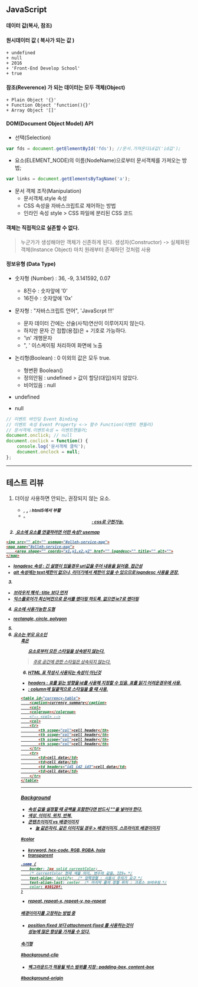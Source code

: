 ## JavaScript

#### 데이터 값(복사, 참조)
#### 원시데이터 값 ( 복사가 되는 값 )
    + undefined
    + null
    + 2016
    + 'Front-End Develop School'
    + true

#### 참조(Reverence) 가 되는 데이터는 모두 객체(Object)
    + Plain Object '{}'
    + Function Object 'function(){}'
    + Array Object '[]'

#### DOM(Document Object Model) API
* 선택(Selection)
```js
var fds = document.getElementById('fds'); //문서.가져온다id값('id값');
```

* 요소(ELEMENT_NODE)의 이름(NodeName)으로부터 문서객체를 가져오는 방법;
```js
var links = document.getElementsByTagName('a');
```

* 문서 객체 조작(Manipulation)
    - 문서객체.style 속성
    - CSS 속성을 자바스크립트로 제어하는 방법
    - 인라인 속성 style > CSS 파일에 분리된 CSS 코드 

#### 객체는 직접적으로 실존할 수 없다.
 > 누군가가 생성해야만 객체가 신존하게 된다.
 > 생성자(Constructor) -> 실체화된 객체(Instance Object)
 > 마치 원래부터 존재하던 것처럼 사용
 
#### 정보유형 (Data Type)
* 숫자형 (Number) : 36, -9, 3.141592, 0.07
    - 8진수 : 숫자앞에 '0'
    - 16진수 : 숫자앞에 '0x'

* 문자형 : "자바스크립트 언어", 'JavaScrpt !!!'
    - 문자 데이터 간에는 산술(사칙)연산이 이루어지지 않는다.
    - 하지만 문자 간 접합(용접)은 + 기호로 가능하다.
    - '\n' 개행문자
    -  \", \' 이스케이핑 처리하여 화면에 노출  

* 논리형(Boolean) : 0 이외의 값은 모두 true.
    - 형변환 Boolean()
    - 정의안됨 : undefined > 값이 할당(대입)되지 않았다.
    - 비어있음 : null
* undefined
* null

```js
// 이벤트 바인딩 Event Binding
// 이벤트 속성 Event Property <-> 함수 Function(이벤트 핸들러)
// 문서객체.이벤트속성 = 이벤트핸들러;
document.onclick; // null
document.coclick = function() {
    console.log('문서객체 클릭');
    document.onclock = null;
};
```

---

## 테스트 리뷰
1. 더이상 사용하면 안되는, 권장되지 않는 요소.
    - <i>, <b>, <small> : html5에서 부활
    - <u>, <center> : css로 구현가능. 

2. <img> 요소에 <map>요소를 연결하려면 어떤 속성? usemap
```html
<img src="" alt="" usemap="#olleh-service-map">
<map name="#olleh-service-map">
    <area shape="" coords="x1,y1,x2,y2" href="" logndesc="" title="" alt="">
</map>
```
* longdesc 속성 : 긴 설명이 있을경우 url값을 주어 내용을 읽어줌. 접근성
* alt 속성에는 text제한이 없으나, 리더기에서 제한이 있을 수 있으므로 logndesc 사용을 권장.

3. <meta http-equiv="X-UA-Compatible" content="IE=Edge">
* 브라우저 해석 : title 보다 먼저
* 익스플로어가 최신버전으로 문서를 렌더링 하도록. 없으면 ie7로 렌더링

4. <area> 요소에 사용가능한 도형
* rectangle, circle, polygon

5. <li>요소는 부모 요소인 <ul>혹은 <ol> 요소로부터 모든 스타일을 상속받지 않는다.
> 주로 공간에 관한 스타일은 상속되지 않는다.

6. HTML 표 작성시 사용되는 속성이 아닌것
* headers : 표를 읽는 방향을 id를 사용해 지정할 수 있음. 표를 읽기 어려운경우에 사용.
* <col> : column에 일괄적으로 스타일을 줄 때 사용. 
```html
<table id="currency-table">
    <caption>currency summary</caption>
    <col>
    <colgroup></colgroup>
    <!-- <col> -->
    <col>
    <tr>
        <th scope="col">cell header</th>
        <th scope="col">cell header</th>
        <th scope="col">cell header</th>
        <th scope="col">cell header</th>
    </tr>
    <tr>
        <td>cell data</td>
        <td>cell data</td>
        <td headers="id1 id2 id3">cell data</td>
        <td>cell data</td>
    </tr>
</table>
```

---

### Background
* 속성 값을 설정할 때 공백을 포함한다면 반드시 ""을 넣어야 한다.
* 색상, 이미지, 위치, 반복,
* 콘텐츠이미지 vs 배경이미지 
    - 늘 같은자리, 같은 이미지일 경우 > 배경이미지, 스프라이트 배경이미지

#### #color
- keyword, hex-code, RGB, RGBA, hsla
- transparent
```css
.some {
    border: 2px solid currentColor;  
    /* currentColor 현재 색을 의미, 변수와 같음, IE9+ */
    text-align: justify;  /* 양쪽정렬 : 사용시 주의가 요구 */
    text-align-last: center  /* 마지막 줄의 정렬 위치 : 크로스 브라우징 */
    color: #30120f;
}
```
- repeat, repeat-x, repeat-y, no-repeat

#### 배경이미지를 고정하는 방법 중
- position:fixed 보다 attachment:fixed 를 사용하는것이<br>
  성능에 많은 향상을 가져올 수 있다.

#### 속기형 

#### #background-clip
* 백그라운드가 적용될 박스 범위를 지정 : padding-box, content-box

#### #background-origin 
